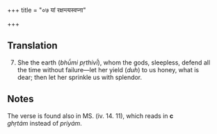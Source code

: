 +++
title = "०७ यां रक्षन्त्यस्वप्ना"

+++
## Translation
7. She the earth (*bhū́mi pṛthivī́*), whom the gods, sleepless, defend all  
the time without failure—let her yield (*duh*) to us honey, what is  
dear; then let her sprinkle us with splendor.

## Notes
The verse is found also in MS. (iv. 14. 11), which reads in **c**  
*ghṛtám* instead of *priyám*.
